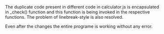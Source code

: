The duplicate code present in different code in calculator.js is encapsulated in _check() function and this function is being invoked in the respective functions.
The problem of linebreak-style is also resolved.

Even after the changes the entire programe is working without any error.
